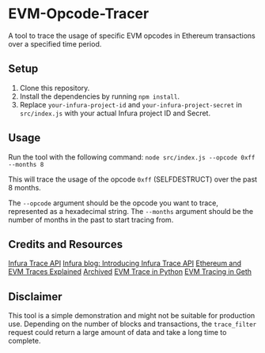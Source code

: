 # EVM-Opcode-Tracer
A tool to trace the usage of specific EVM opcodes in Ethereum transactions over a specified time period.
## Setup

1. Clone this repository.
2. Install the dependencies by running `npm install`.
3. Replace `your-infura-project-id` and `your-infura-project-secret` in `src/index.js` with your actual Infura project ID and Secret.

## Usage

Run the tool with the following command:
```node src/index.js --opcode 0xff --months 8```

This will trace the usage of the opcode `0xff` (SELFDESTRUCT) over the past 8 months.

The `--opcode` argument should be the opcode you want to trace, represented as a hexadecimal string. The `--months` argument should be the number of months in the past to start tracing from.

## Credits and Resources
[Infura Trace API](https://www.infura.io/platform/trace-api?ref=infura.ghost.io)
[Infura blog: Introducing Infura Trace API](https://blog.infura.io/post/introducing-the-infura-trace-api-gain-deeper-insights-from-the-ethereum-execution-layer)
[Ethereum and EVM Traces Explained](https://levelup.gitconnected.com/ethereum-and-evm-traces-explained-784ef9bf89a6) [Archived](https://archive.is/Ru0iB)
[EVM Trace in Python](https://github.com/ApeWorX/evm-trace)
[EVM Tracing in Geth](https://geth.ethereum.org/docs/developers/evm-tracing)

## Disclaimer

This tool is a simple demonstration and might not be suitable for production use. Depending on the number of blocks and transactions, the `trace_filter` request could return a large amount of data and take a long time to complete.


